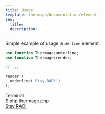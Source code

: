 ```yaml
---
title: Usage
template: thermage/documentation/element
seo:
  title: 
  description: 
---
```


Simple example of usage `Underline` element.

```php
use function Thermage\underline;
use function Thermage\render;

// ...

render (
  underline('Stay RAD!')
);
```

<div class="terminal">
  <div class="terminal-header">Terminal</div>
  <div class="terminal-body">
    <div class="terminal-command">$ php thermage.php</div>
    <div class="el-div" style="text-decoration: underline;">Stay RAD!</div>
  </div>
</div>